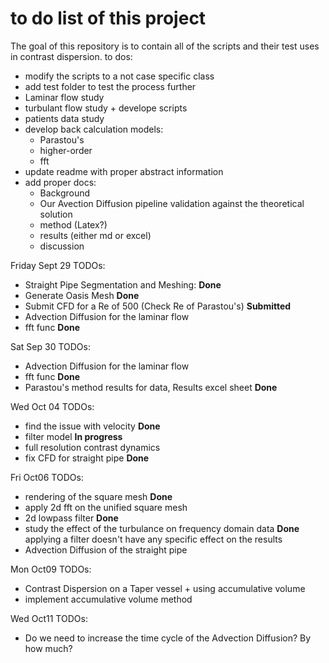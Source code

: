 # to do list of this project
The goal of this repository is to contain all of the scripts and their test uses in contrast dispersion.
to dos:
 - modify the scripts to a not case specific class
 - add test folder to test the process further
 - Laminar flow study
 - turbulant flow study + develope scripts
 - patients data study
 - develop back calculation models:
    - Parastou's
    - higher-order
    - fft
 - update readme with proper abstract information
 - add proper docs:
    - Background
    - Our Avection Diffusion pipeline validation against the theoretical solution
    - method (Latex?)
    - results (either md or excel)
    - discussion

Friday Sept 29 TODOs:
   - Straight Pipe Segmentation and Meshing: **Done**
   - Generate Oasis Mesh **Done**
   - Submit CFD for a Re of 500 (Check Re of Parastou's) **Submitted**
   - Advection Diffusion for the laminar flow 
   - fft func **Done**

Sat Sep 30 TODOs:
   - Advection Diffusion for the laminar flow
   - fft func **Done**
   - Parastou's method results for data, Results excel sheet **Done**


Wed Oct 04 TODOs:
   - find the issue with velocity **Done**
   - filter model **In progress**
   - full resolution contrast dynamics
   - fix CFD for straight pipe **Done** 

Fri Oct06 TODOs:
   - rendering of the square mesh **Done**
   - apply 2d fft on the unified square mesh
   - 2d lowpass filter **Done**
   - study the effect of the turbulance on frequency domain data **Done** applying a filter doesn't have any specific effect on the results
   - Advection Diffusion of the straight pipe

Mon Oct09 TODOs:
   - Contrast Dispersion on a Taper vessel + using accumulative volume
   - implement accumulative volume method

Wed Oct11 TODOs:
   - Do we need to increase the time cycle of the Advection Diffusion? By how much?
   